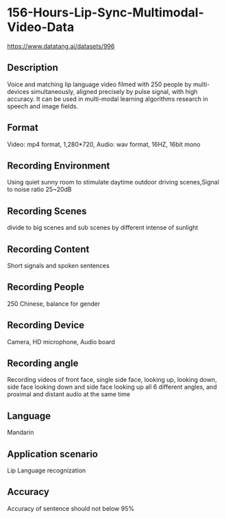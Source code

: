 # 156-Hours-Lip-Sync-Multimodal-Video-Data
https://www.datatang.ai/datasets/996

## Description
Voice and matching lip language video filmed with 250 people by multi-devices simultaneously, aligned precisely by pulse signal, with high accuracy. It can be used in multi-modal learning algorithms research in speech and image fields.

## Format
Video: mp4 format, 1,280*720, Audio: wav format, 16HZ, 16bit  mono

## Recording Environment
Using quiet sunny room to stimulate daytime outdoor driving scenes,Signal to noise ratio 25~20dB

## Recording Scenes
divide to big scenes and sub scenes by different intense of sunlight

## Recording Content
Short signals and spoken sentences

## Recording People
250 Chinese, balance for gender

## Recording Device
Camera, HD microphone, Audio board

## Recording angle
Recording videos of front face, single side face, looking up, looking down, side face looking down and side face looking up all 6 different angles, and proximal and distant audio at the same time

## Language
Mandarin

## Application scenario
Lip Language recognization

## Accuracy
Accuracy of sentence should not below 95%

